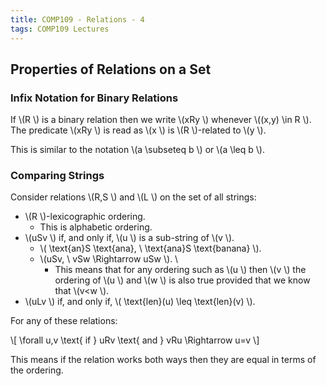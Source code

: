 ```yaml
---
title: COMP109 - Relations - 4
tags: COMP109 Lectures
---
```

## Properties of Relations on a Set
### Infix Notation for Binary Relations
If  \\(R \\) is a binary relation then we write  \\(xRy \\) whenever  \\((x,y) \\in R \\). The predicate  \\(xRy \\) is read as  \\(x \\) is  \\(R \\)-related to  \\(y \\).

This is similar to the notation  \\(a \\subseteq b \\) or  \\(a \\leq b \\). 

### Comparing Strings
Consider relations  \\(R,S \\) and  \\(L \\) on the set of all strings:

*  \\(R \\)-lexicographic ordering.
	* This is alphabetic ordering.
*  \\(uSv \\) if, and only if,  \\(u \\) is a sub-string of  \\(v \\).
	*  \\( \\text{an}S \\text{ana}, \\  \\text{ana}S \\text{banana} \\).
	*  \\(uSv, \\ vSw \\Rightarrow uSw \\). \\
		* This means that for any ordering such as  \\(u \\) then  \\(v \\) the ordering of  \\(u \\) and  \\(w \\) is also true provided that we know that  \\(v<w \\).
*  \\(uLv \\) if, and only if,  \\( \\text{len}(u) \\leq  \\text{len}(v) \\).

For any of these relations:

 \\[ \\forall u,v  \\text{ if } uRv  \\text{ and } vRu \\Rightarrow u=v \\]

This means if the relation works both ways then they are equal in terms of the ordering.
